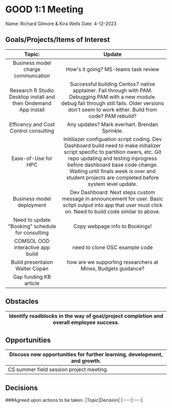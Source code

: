 # GOOD 1:1 Meeting 
Name: Richard Gilmore & Kira Wells
Date: 4-12-2023
## Goals/Projects/Items of Interest 
|Topic:|Update|
|:---:|:---:| 
| Business model charge communcation | How's it going? MS-teams task review
|Research R Studio Desktop install and then Ondemand App install | Successful building Centos7 native apptainer. Fail through with PAM. Debugging PAM with a new module. debug fail through still fails. Older versions don't seem to work either. Build from code? PAM rebuild?
| Efficency and Cost Control consulting | Any updates? Mark everhart. Brendan Sprinkle.
|Ease-of-Use for HPC| Initiliazer configuation script coding. Dev Dashboard build need to make initializer script specific to partition owers, etc. Git repo updating and testing inprogress before dashboard base code change. Waiting until finals week is over and student projects are completed before system level update. |
| Business model deployment | Dev Dashboard: Next steps custom message in announcement for user. Basic sctipt output into app that user must click on. Need to build code similar to above. 
| Need to update "Booking" schedule for consulting | Copy webpage info to Bookings!
|COMSOL OOD interactive app build| need to clone OSC example code
| Build presentaion Walter Copan | how are we supporting researchers at Mines, Budgets guidance? 
| Gap funding KB article | 

## Obstacles
|Identify roadblocks in the way of goal/project completion and overall employee success.|
|---|

## Opportunities 
|Discuss new opportunities for further learning, development, and growth.|
|---|
|CS summer field session project meeting | My Ansys project accepted. Building slide deck for introduction meeting.


## Decisions
###Agreed upon actions to be taken.
|Topic|Decision|
|:---:|:---:|

